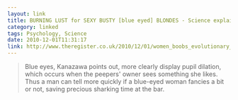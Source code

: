 ```yaml
---
layout: link
title: BURNING LUST for SEXY BUSTY [blue eyed] BLONDES - Science explains
category: linked
tags: Psychology, Science
date: 2010-12-01T11:31:17
link: http://www.theregister.co.uk/2010/12/01/women_boobs_evolutionary_advantage_shock/
---
```


> Blue eyes, Kanazawa points out, more clearly display pupil dilation, which occurs when the peepers' owner sees something she likes. Thus a man can tell more quickly if a blue-eyed woman fancies a bit or not, saving precious sharking time at the bar.